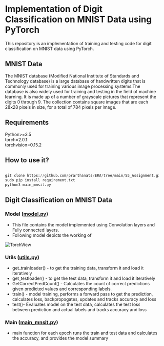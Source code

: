 # Implementation of Digit Classification on MNIST Data using PyTorch

This repository is an implementation of training and testing code for digit classification on MNIST data using PyTorch.

## MNIST Data
The MNIST database (Modified National Institute of Standards and Technology database) is a large database of handwritten digits that is commonly used for training various image processing systems.The database is also widely used for training and testing in the field of machine learning. It is made up of a number of grayscale pictures that represent the digits 0 through 9. The collection contains square images that are each 28x28 pixels in size, for a total of 784 pixels per image.

## Requirements
Python>=3.5
<br>
torch=2.0.1
</br>
torchvision=0.15.2

## How to use it?
```python

git clone https://github.com/prarthanats/ERA/tree/main/S5_Assignment.git
sudo pip install requirement.txt
python3 main_mnsit.py
```

## Digit Classification on MNIST Data
### Model ([model.py](https://github.com/prarthanats/ERA/blob/main/S5_Assignment/model.py))
- This file contains the model implemented using Convolution layers and Fully connected layers.
- Following model depicts the working of 

![TorchView](https://github.com/prarthanats/ERA/assets/32382676/e0a35392-af3a-424a-92ee-2dbf1d33f6ef)


### Utils ([utils.py](https://github.com/prarthanats/ERA/blob/main/S5_Assignment/utils.py))
- get_trainloader() - to get the training data, transform it and load it iteratively
- get_testloader() - to get the test data, transform it and load it iteratively
- GetCorrectPredCount() - Calculates the count of correct predictions given predicted values and corresponding labels.
- train() - model training, performs a forward pass to get the prediction, calculates loss, backpropogates, updates and tracks accuracy and loss
- test()- Evaluates model on the test data, calculates the test loss between prediction and actual labels and tracks accuracy and loss

### Main ([main_mnsit.py](https://github.com/prarthanats/ERA/blob/main/S5_Assignment/main_mnsit.py))
- main function for each epoch runs the train and test data and calculates the accuracy, and provides the model summary

